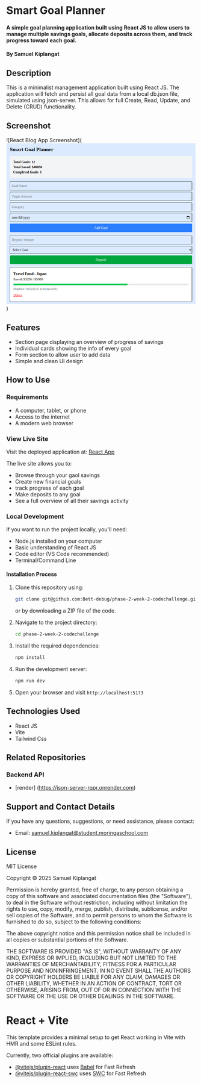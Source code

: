# Smart Goal Planner

#### A simple goal planning application built using React JS to allow users to manage multiple savings goals, allocate deposits across them, and track progress toward each goal.

#### By **Samuel Kiplangat**

## Description

This is a minimalist management application built using React JS. The application will fetch and persist all goal data from a local db.json file, simulated using json-server. This allows for full Create, Read, Update, and Delete (CRUD) functionality.
## Screenshot

![React Blog App Screenshot](![alt text](image.png))

## Features

- Section page displaying an overview of progress of savings
- Individual cards showing the info of every goal
- Form section to allow user to add data
- Simple and clean UI design

## How to Use

### Requirements

- A computer, tablet, or phone
- Access to the internet
- A modern web browser

### View Live Site

Visit the deployed application at: [React App](https://heroic-paprenjak-d3451d.netlify.app/)

The live site allows you to:

- Browse through your gaol savings
- Create new financial goals
- track progress of each goal
- Make deposits to any goal
- See a full overview of all their savings activity

### Local Development

If you want to run the project locally, you'll need:

- Node.js installed on your computer
- Basic understanding of React JS
- Code editor (VS Code recommended)
- Terminal/Command Line

#### Installation Process

1. Clone this repository using:

   ```bash
   git clone git@github.com:Bett-debug/phase-2-week-2-codechallenge.git
   ```

   or by downloading a ZIP file of the code.

2. Navigate to the project directory:

   ```bash
   cd phase-2-week-2-codechallenge
   ```

3. Install the required dependencies:

   ```bash
   npm install
   ```

4. Run the development server:

   ```bash
   npm run dev
   ```

5. Open your browser and visit `http://localhost:5173`

## Technologies Used

- React JS
- Vite
- Tailwind Css


## Related Repositories

### Backend API

- [render] (https://json-server-rqpr.onrender.com)

## Support and Contact Details

If you have any questions, suggestions, or need assistance, please contact:

- Email: <samuel.kiplangat@student.moringaschool.com>

## License

MIT License

Copyright &copy; 2025 Samuel Kiplangat

Permission is hereby granted, free of charge, to any person obtaining a copy of this software and associated documentation files (the "Software"), to deal in the Software without restriction, including without limitation the rights to use, copy, modify, merge, publish, distribute, sublicense, and/or sell copies of the Software, and to permit persons to whom the Software is furnished to do so, subject to the following conditions:

The above copyright notice and this permission notice shall be included in all copies or substantial portions of the Software.

THE SOFTWARE IS PROVIDED "AS IS", WITHOUT WARRANTY OF ANY KIND, EXPRESS OR IMPLIED, INCLUDING BUT NOT LIMITED TO THE WARRANTIES OF MERCHANTABILITY, FITNESS FOR A PARTICULAR PURPOSE AND NONINFRINGEMENT. IN NO EVENT SHALL THE AUTHORS OR COPYRIGHT HOLDERS BE LIABLE FOR ANY CLAIM, DAMAGES OR OTHER LIABILITY, WHETHER IN AN ACTION OF CONTRACT, TORT OR OTHERWISE, ARISING FROM, OUT OF OR IN CONNECTION WITH THE SOFTWARE OR THE USE OR OTHER DEALINGS IN THE SOFTWARE.

# React + Vite

This template provides a minimal setup to get React working in Vite with HMR and some ESLint rules.

Currently, two official plugins are available:

- [@vitejs/plugin-react](https://github.com/vitejs/vite-plugin-react/blob/main/packages/plugin-react/README.md) uses [Babel](https://babeljs.io/) for Fast Refresh
- [@vitejs/plugin-react-swc](https://github.com/vitejs/vite-plugin-react-swc) uses [SWC](https://swc.rs/) for Fast Refresh

